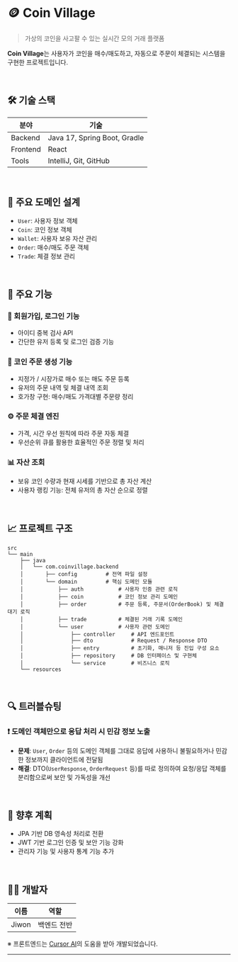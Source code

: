 # 🪙 Coin Village

> 가상의 코인을 사고팔 수 있는 실시간 모의 거래 플랫폼

**Coin Village**는 사용자가 코인을 매수/매도하고, 자동으로 주문이 체결되는 시스템을 구현한 프로젝트입니다.

<br/>

## 🛠 기술 스택

| 분야        | 기술                                            |
|------------|------------------------------------------------|
| Backend    | Java 17, Spring Boot, Gradle                   |
| Frontend   | React                                          |
| Tools      | IntelliJ, Git, GitHub                          |

<br/>

## 🧩 주요 도메인 설계

- `User`: 사용자 정보 객체
- `Coin`: 코인 정보 객체
- `Wallet`: 사용자 보유 자산 관리
- `Order`: 매수/매도 주문 객체
- `Trade`: 체결 정보 관리

<br/>

## 📌 주요 기능

### 🧾 회원가입, 로그인 기능
- 아이디 중복 검사 API
- 간단한 유저 등록 및 로그인 검증 기능

### 💸 코인 주문 생성 기능
- 지정가 / 시장가로 매수 또는 매도 주문 등록
- 유저의 주문 내역 및 체결 내역 조회
- 호가창 구현: 매수/매도 가격대별 주문량 정리

### ⚙️ 주문 체결 엔진
- 가격, 시간 우선 원칙에 따라 주문 자동 체결
- 우선순위 큐를 활용한 효율적인 주문 정렬 및 처리

### 📊 자산 조회
- 보유 코인 수량과 현재 시세를 기반으로 총 자산 계산
- 사용자 랭킹 기능: 전체 유저의 총 자산 순으로 정렬

<br/>

## 📈 프로젝트 구조

```plaintext
src
└── main
    ├── java
    │   └── com.coinvillage.backend
    │       ├── config         # 전역 파일 설정
    │       └── domain         # 핵심 도메인 모듈
    │           ├── auth           # 사용자 인증 관련 로직
    │           ├── coin           # 코인 정보 관리 도메인
    │           ├── order          # 주문 등록, 주문서(OrderBook) 및 체결 대기 로직
    │           ├── trade          # 체결된 거래 기록 도메인
    │           └── user           # 사용자 관련 도메인
    │               ├── controller     # API 엔드포인트
    │               ├── dto            # Request / Response DTO
    │               ├── entry          # 초기화, 매니저 등 진입 구성 요소
    │               ├── repository     # DB 인터페이스 및 구현체
    │               └── service        # 비즈니스 로직
    └── resources
```

<br/>

## 🔍 트러블슈팅

### ❗ 도메인 객체만으로 응답 처리 시 민감 정보 노출

- **문제**: `User`, `Order` 등의 도메인 객체를 그대로 응답에 사용하니 불필요하거나 민감한 정보까지 클라이언트에 전달됨
- **해결**: DTO(`UserResponse`, `OrderRequest` 등)를 따로 정의하여 요청/응답 객체를 분리함으로써 보안 및 가독성을 개선

<br/>

## 🚀 향후 계획

- JPA 기반 DB 영속성 처리로 전환
- JWT 기반 로그인 인증 및 보안 기능 강화
- 관리자 기능 및 사용자 통계 기능 추가

<br/>

## 👨‍💻 개발자

| 이름 | 역할 |
|------|------|
| Jiwon | 백엔드 전반 |

※ 프론트엔드는 [Cursor AI](https://www.cursor.so/)의 도움을 받아 개발되었습니다.

---
